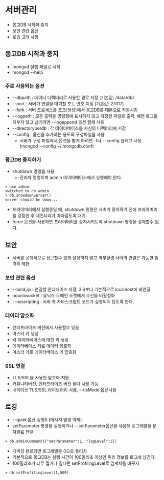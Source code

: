 # 서버관리
- 몽고DB 시작과 중지
- 보안 관련 옵션
- 로깅 고려 사항

## 몽고DB 시작과 중지
- mongod 실행 파일로 시작
- mongod --help

### 주로 사용되는 옵션
- --dbpath : 데이터 디렉터리로 사용할 경로 지정 (기본값: /data/db)
- --port : 서버가 연결을 대기할 포트 번호 지정 (기본값: 27017)
- --fork : 서버 프로세스를 포크(생성)해서 몽고DB를 데몬으로 작동시킴
- --logpath : 모든 출력을 명령행에 표시하지 않고 지정한 파일로 출력, 예전 로그를 지우지 않고 남기려면 --logappend 옵션 함께 사용
- --directoryperdb : 각 데이터베이스를 자신의 디렉터리에 저장
- --config : 옵션을 추가하는 용도의 구성파일을 사용
  - 서버가 구성 파일에서 옵션을 받게 하려면 -f나 --config 플래그 사용 (mongod --config ~/.mongodb.conf)

### 몽고DB 중지하기
- shutdown 명령을 사용
  - 관리자 명령이며 admin 데이터베이스에서 실행해야 한다.
```
> use admin
switched to db admin
> db.showdownServer()
server should be down...
```
- 프라이머리에서 실행중일 때, shutdown 명령은 서버가 중지하기 전에 프라이머리를 강등한 후 세컨더리가 따라잡도록 대기.
- force 옵션을 사용하면 프라이머리를 중지시키도록 shutdown 명령을 강제할수 있다.

## 보안
- 서버를 공개적으로 접근할수 있게 설정하지 말고 외부환경 사이의 연결은 가능한 엄격히 제한

### 보안 관련 옵션
- --bind_ip : 연결할 인터페이스 지정, 3.6부터 기본적으로 localhost에 바인딩
- nounixsocket : 유닉스 도메인 소켓에서 수신을 비활성화
- --noscripting : 서버 측 자바스크립트 코드가 실행되지 않도록 한다.

### 데이터 암호화
- 엔터프라이즈 버전에서 사용할수 있음
- 마스터 키 생성
- 각 데이터베이스에 대한 키 생성
- 데이터베이스 키로 데이터 암호화
- 마스터 키로 데이터베이스 키 암호화

### SSL 연결
- TLS/SSL을 사용한 암호화 지원
- 커뮤니티버전, 엔터프라이즈 버전 둘다 사용 가능
- 네이티브 TLS/SSL 라이브러리 사용, --tlsMode 옵션사용

## 로깅 
- --quiet 옵션 실행X (메시지 발생 억제)
- setParameter 명령을 실행하거나 --setParameter옵션을 사용해 로그레벨을 문자열로 전달
```
> db.adminCommand({"setParameter":1, "logLevel":3})
```
- 디버깅 완료되면 로그레벨을 0으로 돌리자
- 기본적으로 몽고DB는 실행 시간이 100밀리초 이상인 쿼리 정보를 로그에 남긴다.
- 100밀리초가 너무 짧거나 길다면 setProfilingLevel로 임계치를 바꾸자
```
> db.setProfilingLevel(1,500)
```
